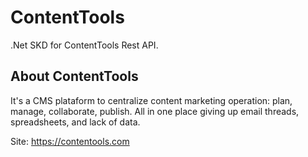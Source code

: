 # ContentTools
.Net SKD for ContentTools Rest API.

## About ContentTools
It's a CMS plataform to centralize  content marketing operation: plan, manage, collaborate, publish. All in one place giving up email threads, spreadsheets, and lack of data. 

Site: https://contentools.com
